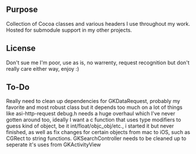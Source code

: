## Purpose
Collection of Cocoa classes and various headers I use throughout my work. Hosted for submodule support in my other projects.

## License
Don't sue me I'm poor, use as is, no warrenty, request recognition but don't really care either way, enjoy :)

## To-Do
Really need to clean up dependencies for GKDataRequest, probably my favorite and most robust class but it depends too much on a lot of things like asi-http-request
debug.h needs a huge overhaul which I've never gotten around too, ideally I want a c function that uses type modifiers to guess kind of object, be it int/float/objc_obj/etc., i started it but never finished, as well as fix changes for certain objects from mac to iOS, such as CGRect to string functions.
GKSearchController needs to be cleaned up to seperate it's uses from GKActivityView
